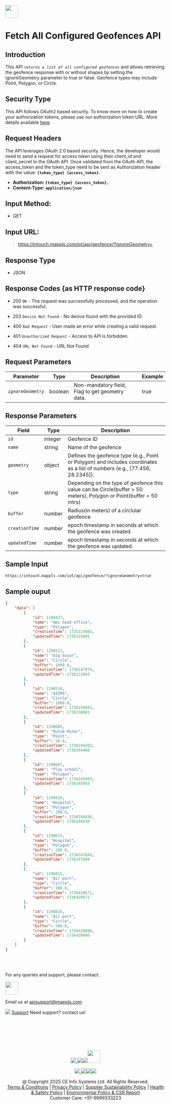 
[<img src="https://about.mappls.com/about/images/MAPPLS-MapmyIndia-logo.png" height="40"/> </p>](https://about.mappls.com/api/)

# Fetch All Configured Geofences API

## **Introduction**
This API *`returns a list of all configured geofences`* and allows retrieving the geofence response with or without shapes by setting the ignoreGeometry parameter to true or false. Geofence types may include Point, Polygon, or Circle.

## **Security Type**
This API follows OAuth2 based security. To know more on how to create your authorization tokens, please use our authorization token URL. More details available [here](https://github.com/mappls-api/mappls-rest-apis/tree/main/mappls-token-generation-api).

## **Request Headers**

The API leverages OAuth 2.0 based security. Hence, the developer would need to send a request for access token using their client_id and client_secret to the OAuth API. Once validated from the OAuth API, the access_token and the token_type need to be sent as Authorization header with the value: **`{token_type} {access_token}`.**

- **Authorization: `{token_type} {access_token}.`**
- **Content-Type: `application/json`**


## **Input Method:**
- GET
## **Input URL:**

 > https://intouch.mappls.com/iot/api/geofence/?ignoreGeometry=

## **Response Type**
- JSON

## **Response Codes {as HTTP response code}**

- 200 `OK` - The request was successfully processed, and the operation was successful.

- 203 `Device Not Found` - No device found with the provided ID.

- 400 `Bad Request` - User made an error while creating a valid request.

- 401 `Unauthorized Request` - Access to API is forbidden.

- 404 `URL Not Found` - URL Not Found

## **Request Parameters**

| **Parameter** | **Type** | **Description** | **Example** |
| --- | --- | --- | --- |
| *`ignoreGeometry`* | boolean | Non-mandatory field, Flag to get geometry data. | true |

## **Response Parameters**

| **Field** | **Type** | **Description** |
| --- | --- | --- |
| `id` | integer | Geofence ID |
| `name` | string | Name of the geofence |
| `geometry` | object | Defines the geofence type (e.g., Point or Polygon) and includes coordinates as a list of numbers (e.g., [77.456, 28.2345]). |
| `type` | string | Depending on the type of geofence this value can be Circle(buffer > 50 meters), Polygon or Point(buffer = 50 mtrs) |
| `buffer` | number | Radius(in meters) of a circlular geofence |
| `creationTime` | number | epoch timestamp in seconds at which the geofence was created. |
| `updatedTime` | number | epoch timestamp in seconds at which the geofence was updated. |

## **Sample Input**
```
https://intouch.mappls.com/iot/api/geofence/?ignoreGeometry=true
```
## **Sample ouput**

```json
{
    "data": [
        {
            "id": 1189437,
            "name": "mmi head office",
            "type": "Polygon",
            "creationTime": 1735215685,
            "updatedTime": 1735215685
        },
        {
            "id": 1190511,
            "name": "big bazar",
            "type": "Circle",
            "buffer": 1000.0,
            "creationTime": 1736147974,
            "updatedTime": 1736222803
        },
        {
            "id": 1190516,
            "name": "AIIMS",
            "type": "Circle",
            "buffer": 1000.0,
            "creationTime": 1736150681,
            "updatedTime": 1736150681
        },
        {
            "id": 1190605,
            "name": "Qutub Minar",
            "type": "Point",
            "buffer": 50.0,
            "creationTime": 1736244202,
            "updatedTime": 1736244460
        },
        {
            "id": 1190607,
            "name": "Play school",
            "type": "Polygon",
            "creationTime": 1736245093,
            "updatedTime": 1736245093
        },
        {
            "id": 1190610,
            "name": "Hospital",
            "type": "Polygon",
            "buffer": 200.0,
            "creationTime": 1736246830,
            "updatedTime": 1736246830
        },
        {
            "id": 1190615,
            "name": "Hospital",
            "type": "Polygon",
            "buffer": 200.0,
            "creationTime": 1736247849,
            "updatedTime": 1736247849
        },
        {
            "id": 1190815,
            "name": "Air port",
            "type": "Circle",
            "buffer": 500.0,
            "creationTime": 1736420671,
            "updatedTime": 1736420671
        },
        {
            "id": 1190816,
            "name": "Air port",
            "type": "Circle",
            "buffer": 500.0,
            "creationTime": 1736420686,
            "updatedTime": 1736420686
        }
    ]
}
```

<br></br>

For any queries and support, please contact: 

[<img src="https://about.mappls.com/images/mappls-logo.svg" height="40"/> </p>](https://about.mappls.com/api/)
Email us at [apisupport@mappls.com](mailto:apisupport@mappls.com)


![](https://www.mapmyindia.com/api/img/icons/support.png)
[Support](https://about.mappls.com/contact/)
Need support? contact us!

<br></br>


<br></br>

[<p align="center"> <img src="https://www.mapmyindia.com/api/img/icons/stack-overflow.png"/> ](https://stackoverflow.com/questions/tagged/mappls-api)[![](https://www.mapmyindia.com/api/img/icons/blog.png)](https://about.mappls.com/blog/)[![](https://www.mapmyindia.com/api/img/icons/gethub.png)](https://github.com/Mappls-api)[<img src="https://mmi-api-team.s3.ap-south-1.amazonaws.com/API-Team/npm-logo.one-third%5B1%5D.png" height="40"/> </p>](https://www.npmjs.com/org/mapmyindia) 



[<p align="center"> <img src="https://www.mapmyindia.com/june-newsletter/icon4.png"/> ](https://www.facebook.com/Mapplsofficial)[![](https://www.mapmyindia.com/june-newsletter/icon2.png)](https://twitter.com/mappls)[![](https://www.mapmyindia.com/newsletter/2017/aug/llinkedin.png)](https://www.linkedin.com/company/mappls/)[![](https://www.mapmyindia.com/june-newsletter/icon3.png)](https://www.youtube.com/channel/UCAWvWsh-dZLLeUU7_J9HiOA)




<div align="center">@ Copyright 2025 CE Info Systems Ltd. All Rights Reserved.</div>

<div align="center"> <a href="https://about.mappls.com/api/terms-&-conditions">Terms & Conditions</a> | <a href="https://about.mappls.com/about/privacy-policy">Privacy Policy</a> | <a href="https://about.mappls.com/pdf/mapmyIndia-sustainability-policy-healt-labour-rules-supplir-sustainability.pdf">Supplier Sustainability Policy</a> | <a href="https://about.mappls.com/pdf/Health-Safety-Management.pdf">Health & Safety Policy</a> | <a href="https://about.mappls.com/pdf/Environment-Sustainability-Policy-CSR-Report.pdf">Environmental Policy & CSR Report</a>

<div align="center">Customer Care: +91-9999333223</div>

